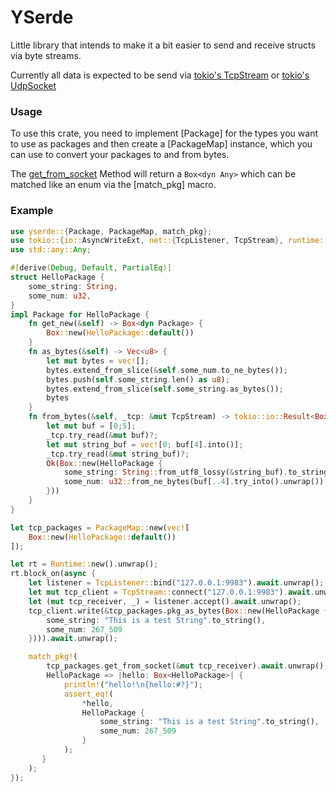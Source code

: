 # YSerde
Little library that intends to make it a bit easier to send and
receive structs via byte streams.

Currently all data is expected to be send via [tokio's TcpStream](tokio::net::TcpStream)
or [tokio's UdpSocket](tokio::net::UdpSocket)

### Usage
To use this crate, you need to implement [Package] for the types you want to use
as packages and then create a [PackageMap] instance, which you can use to
convert your packages to and from bytes.

The [get_from_socket](PackageMap::get_from_socket) Method will return a `Box<dyn Any>`
which can be matched like an enum via the [match_pkg] macro.

### Example
```rust
use yserde::{Package, PackageMap, match_pkg};
use tokio::{io::AsyncWriteExt, net::{TcpListener, TcpStream}, runtime::Runtime};
use std::any::Any;

#[derive(Debug, Default, PartialEq)]
struct HelloPackage {
    some_string: String,
    some_num: u32,
}
impl Package for HelloPackage {
    fn get_new(&self) -> Box<dyn Package> {
        Box::new(HelloPackage::default())
    }
    fn as_bytes(&self) -> Vec<u8> {
        let mut bytes = vec![];
        bytes.extend_from_slice(&self.some_num.to_ne_bytes());
        bytes.push(self.some_string.len() as u8);
        bytes.extend_from_slice(self.some_string.as_bytes());
        bytes
    }
    fn from_bytes(&self, _tcp: &mut TcpStream) -> tokio::io::Result<Box<dyn Any>> {
        let mut buf = [0;5];
        _tcp.try_read(&mut buf)?;
        let mut string_buf = vec![0; buf[4].into()];
        _tcp.try_read(&mut string_buf)?;
        Ok(Box::new(HelloPackage {
            some_string: String::from_utf8_lossy(&string_buf).to_string(),
            some_num: u32::from_ne_bytes(buf[..4].try_into().unwrap())
        }))
    }
}

let tcp_packages = PackageMap::new(vec![
    Box::new(HelloPackage::default())
]);

let rt = Runtime::new().unwrap();
rt.block_on(async {
    let listener = TcpListener::bind("127.0.0.1:9983").await.unwrap();
    let mut tcp_client = TcpStream::connect("127.0.0.1:9983").await.unwrap();
    let (mut tcp_receiver, _) = listener.accept().await.unwrap();
    tcp_client.write(&tcp_packages.pkg_as_bytes(Box::new(HelloPackage {
        some_string: "This is a test String".to_string(),
        some_num: 267_509
    }))).await.unwrap();

    match_pkg!(
        tcp_packages.get_from_socket(&mut tcp_receiver).await.unwrap(),
        HelloPackage => |hello: Box<HelloPackage>| {
            println!("hello!\n{hello:#?}");
            assert_eq!(
                *hello,
                HelloPackage {
                    some_string: "This is a test String".to_string(),
                    some_num: 267_509
                }
            );
       }
    );
});
```
